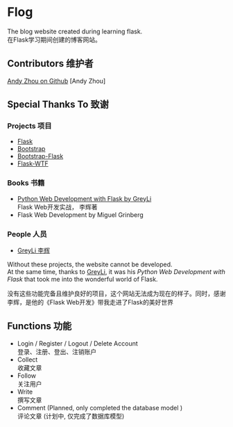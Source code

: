 # Flog

The blog website created during learning flask.  
在Flask学习期间创建的博客网站。

## Contributors 维护者

[Andy Zhou on Github](https://github.com/z-t-y "ZTY")
[Andy Zhou]

## Special Thanks To 致谢

### Projects 项目

- [Flask](https://github.com/pallets/flask)
- [Bootstrap](https://github.com/twbs/bootstrap)
- [Bootstrap-Flask](https://github.com/greyli/bootstrap-flask)
- [Flask-WTF](https://github.com/lepture/flask-wtf)

### Books 书籍

- [Python Web Development with Flask by GreyLi](https://helloflask.com)  
  Flask Web开发实战， 李辉著
- Flask Web Development by Miguel Grinberg

### People 人员

- [GreyLi 李辉](https://greyli.com)

Without these projects, the website cannot be developed.  
At the same time, thanks to [GreyLi](https://greyli.com), it was his _Python Web Development with Flask_
that took me into the wonderful world of Flask.

没有这些功能完备且维护良好的项目，这个网站无法成为现在的样子。同时，感谢李辉，是他的《Flask Web开发》带我走进了Flask的美好世界

## Functions 功能

- Login / Register / Logout / Delete Account  
 登录、注册、登出、注销账户
- Collect  
  收藏文章
- Follow  
  关注用户
- Write  
  撰写文章
- Comment (Planned, only completed the database model )  
  评论文章 (计划中, 仅完成了数据库模型)

